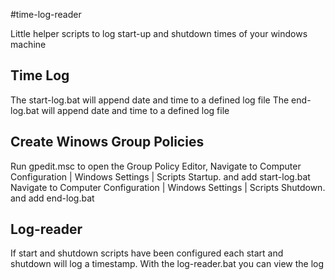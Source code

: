 #time-log-reader

Little helper scripts to log start-up and shutdown times of your windows machine

## Time Log
The start-log.bat will append date and time to a defined log file
The end-log.bat will append date and time to a defined log file 


## Create Winows Group Policies
Run gpedit.msc to open the Group Policy Editor,
Navigate to Computer Configuration | Windows Settings | Scripts Startup. and add start-log.bat
Navigate to Computer Configuration | Windows Settings | Scripts Shutdown. and add end-log.bat


## Log-reader
If start and shutdown scripts have been configured each start and shutdown will log a timestamp.
With the log-reader.bat you can view the log



